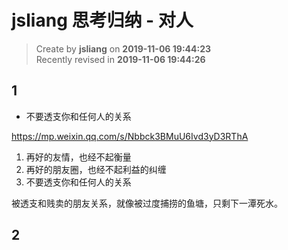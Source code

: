 jsliang 思考归纳 - 对人
===

> Create by **jsliang** on **2019-11-06 19:44:23**  
> Recently revised in **2019-11-06 19:44:26**

## 1

* 不要透支你和任何人的关系

https://mp.weixin.qq.com/s/Nbbck3BMuU6Ivd3yD3RThA

1. 再好的友情，也经不起衡量
2. 再好的朋友圈，也经不起利益的纠缠
3. 不要透支你和任何人的关系

被透支和贱卖的朋友关系，就像被过度捕捞的鱼塘，只剩下一潭死水。

## 2

